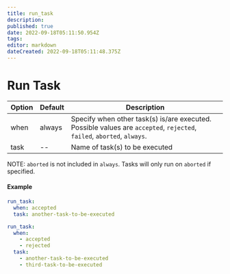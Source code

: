 ```yaml
---
title: run_task
description: 
published: true
date: 2022-09-18T05:11:50.954Z
tags: 
editor: markdown
dateCreated: 2022-09-18T05:11:48.375Z
---
```


# Run Task

| Option | Default | Description |
| --- | --- | --- |
| when | always | Specify when other task(s) is/are executed. Possible values are `accepted`, `rejected`, `failed`, `aborted`, `always`.|
| task | -- | Name of task(s) to be executed

NOTE: `aborted` is not included in `always`. Tasks will only run on `aborted` if specified.

#### Example

```yaml
run_task:
  when: accepted
  task: another-task-to-be-executed
```

```yaml
run_task:
  when: 
    - accepted
    - rejected
  task:
    - another-task-to-be-executed
    - third-task-to-be-executed
```
